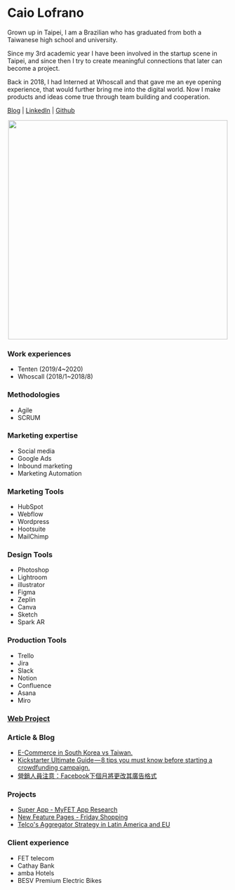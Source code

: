 # Caio Lofrano 
Grown up in Taipei, I am a Brazilian who has graduated from both a Taiwanese high school and university. 

Since my 3rd academic year I have been involved in the startup scene in Taipei, and since then I try to create meaningful connections that later can become a project. 

Back in 2018, I had Interned at Whoscall and that gave me an eye opening experience, that would further bring me into the digital world.
Now I make products and ideas come true through team building and cooperation.

[Blog](https://medium.com/@caio.lofrano) | [LinkedIn](https://www.linkedin.com/in/caiolofrano/) | [Github](https://github.com/Lofrano)

<p align="center">
  <img width="500" height="500" src="https://i.imgur.com/2WYPEJY.jpg">
</p>

### Work experiences
- Tenten (2019/4~2020)
- Whoscall (2018/1~2018/8)

### Methodologies
- Agile
- SCRUM

### Marketing expertise
- Social media
- Google Ads
- Inbound marketing
- Marketing Automation

### Marketing Tools
- HubSpot
- Webflow
- Wordpress
- Hootsuite
- MailChimp

### Design Tools
- Photoshop
- Lightroom
- illustrator
- Figma
- Zeplin
- Canva
- Sketch
- Spark AR

### Production Tools
- Trello
- Jira
- Slack
- Notion
- Confluence
- Asana
- Miro

### [Web Project](https://tentenrevamp-2fc900fa08079bff1fa5805807.webflow.io/)

### Article & Blog
 - [E-Commerce in South Korea vs Taiwan.](https://share.tenten.co/e-commerce-in-south-korea-vs-taiwan-683eeeaf9b4)
 - [Kickstarter Ultimate Guide — 8 tips you must know before starting a crowdfunding campaign.](https://share.tenten.co/kickstarter-ultimate-guide-8-tips-you-must-know-before-starting-a-crowdfunding-campaign-f88178576ee?source)
 - [營銷人員注意：Facebook下個月將更改其廣告格式](https://share.tenten.co/%E7%87%9F%E9%8A%B7%E4%BA%BA%E5%93%A1%E6%B3%A8%E6%84%8F-facebook%E4%B8%8B%E5%80%8B%E6%9C%88%E5%B0%87%E6%9B%B4%E6%94%B9%E5%85%B6%E5%BB%A3%E5%91%8A%E6%A0%BC%E5%BC%8F-2b6d37d0e6ee)


### Projects
- [Super App - MyFET App Research](https://pasteapp.com/p/9o0Wv3w4h0z?view=jWJxBmnBB9I)
- [New Feature Pages - Friday Shopping](https://pasteapp.com/p/mTPnxKhBnr0?view=yW71MzUQ4zt)
- [Telco's Aggregator Strategy in Latin America and EU](https://pasteapp.com/p/LpIY3Duanxf?view=c8Vr9tGQnq4)


### Client experience
- FET telecom
- Cathay Bank
- amba Hotels
- BESV Premium Electric Bikes
